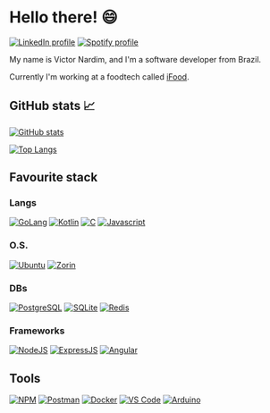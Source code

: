 # Hello there! :smile:

[![LinkedIn profile](https://img.shields.io/badge/LinkedIn-0077B5?style=for-the-badge&logo=linkedin&logoColor=white)](https://www.linkedin.com/in/victornardim/)
[![Spotify profile](https://img.shields.io/badge/Spotify-1ED760?&style=for-the-badge&logo=spotify&logoColor=white)](https://open.spotify.com/user/12148268168?si=7f74e9f8d4004d0a)

My name is Victor Nardim, and I'm a software developer from Brazil.

Currently I'm working at a foodtech called [iFood](https://institucional.ifood.com.br/?utm_source=site_ifood).

## GitHub stats :chart_with_upwards_trend:

[![GitHub stats](https://github-readme-stats.vercel.app/api?username=victornardim&title_color=03A062&text_color=03A062&icon_color=03A062&bg_color=000000)](https://github.com/anuraghazra/github-readme-stats)

[![Top Langs](https://github-readme-stats.vercel.app/api/top-langs/?username=victornardim&hide=html&title_color=03A062&text_color=03A062&icon_color=03A062&bg_color=000000)](https://github.com/anuraghazra/github-readme-stats)

## Favourite stack

### Langs

[![GoLang](https://img.shields.io/badge/Go-00ADD8?style=for-the-badge&logo=go&logoColor=white)]()
[![Kotlin](https://img.shields.io/badge/Kotlin-0095D5?&style=for-the-badge&logo=kotlin&logoColor=white)]()
[![C](https://img.shields.io/badge/C-00599C?style=for-the-badge&logo=c&logoColor=white)]()
[![Javascript](https://img.shields.io/badge/JavaScript-323330?style=for-the-badge&logo=javascript&logoColor=F7DF1E)]()

### O.S.

[![Ubuntu](https://img.shields.io/badge/Ubuntu-E95420?style=for-the-badge&logo=ubuntu&logoColor=white)]()
[![Zorin](https://img.shields.io/badge/Zorin%20OS-0CC1F3?style=for-the-badge&logo=zorin&logoColor=white)]()

### DBs

[![PostgreSQL](https://img.shields.io/badge/PostgreSQL-316192?style=for-the-badge&logo=postgresql&logoColor=white)]()
[![SQLite](https://img.shields.io/badge/SQLite-07405E?style=for-the-badge&logo=sqlite&logoColor=white)]()
[![Redis](https://img.shields.io/badge/redis-CC0000.svg?&style=for-the-badge&logo=redis&logoColor=white)]()

### Frameworks

[![NodeJS](https://img.shields.io/badge/Node.js-339933?style=for-the-badge&logo=nodedotjs&logoColor=white)]()
[![ExpressJS](https://img.shields.io/badge/Express.js-000000?style=for-the-badge&logo=express&logoColor=white)]()
[![Angular](https://img.shields.io/badge/Angular-DD0031?style=for-the-badge&logo=angular&logoColor=white)]()

## Tools

[![NPM](https://img.shields.io/badge/npm-CB3837?style=for-the-badge&logo=npm&logoColor=white)]()
[![Postman](https://img.shields.io/badge/Postman-FF6C37?style=for-the-badge&logo=Postman&logoColor=white)]()
[![Docker](https://img.shields.io/badge/Docker-2CA5E0?style=for-the-badge&logo=docker&logoColor=white)]()
[![VS Code](https://img.shields.io/badge/Visual_Studio_Code-0078D4?style=for-the-badge&logo=visual%20studio%20code&logoColor=white)]()
[![Arduino](https://img.shields.io/badge/Arduino-00979D?style=for-the-badge&logo=Arduino&logoColor=white)]()
